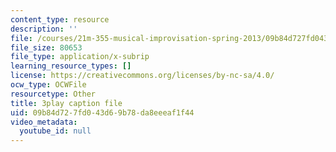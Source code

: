 ```yaml
---
content_type: resource
description: ''
file: /courses/21m-355-musical-improvisation-spring-2013/09b84d727fd043d69b78da8eeeaf1f44_P1vVyKziWk.srt
file_size: 80653
file_type: application/x-subrip
learning_resource_types: []
license: https://creativecommons.org/licenses/by-nc-sa/4.0/
ocw_type: OCWFile
resourcetype: Other
title: 3play caption file
uid: 09b84d72-7fd0-43d6-9b78-da8eeeaf1f44
video_metadata:
  youtube_id: null
---
```

